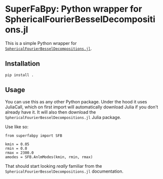# SuperFaBpy: Python wrapper for SphericalFourierBesselDecompositions.jl

This is a simple Python wrapper for [`SphericalFourierBesselDecompositions.jl`](https://github.com/hsgg/SphericalFourierBesselDecompositions.jl).


## Installation

```
pip install .
```


## Usage

You can use this as any other Python package. Under the hood it uses JuliaCall,
which on first import will automatically download Julia if you don't already
have it. It will also then download the
`SphericalFourierBesselDecompositions.jl` Julia package.

Use like so:
```
from superfabpy import SFB

kmin = 0.05
rmin = 0.0
rmax = 2300.0
amodes = SFB.AnlmModes(kmin, rmin, rmax)
```
That should start looking *really* familiar from the
`SphericalFourierBesselDecompositions.jl` documentation.
